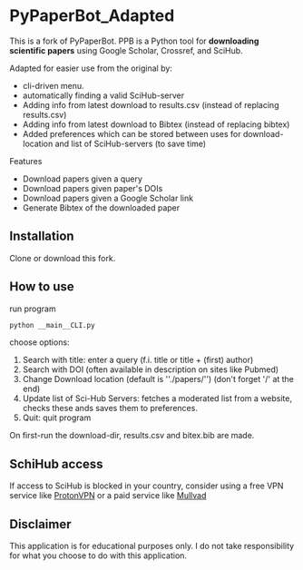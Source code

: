 # PyPaperBot_Adapted
This is a fork of PyPaperBot. PPB is a Python tool for **downloading scientific papers** using Google Scholar, Crossref, and SciHub.

Adapted for easier use from the original by:

- cli-driven menu.
- automatically finding a valid SciHub-server
- Adding info from latest download to results.csv (instead of replacing results.csv)
- Adding info from latest download to Bibtex (instead of replacing bibtex)
- Added preferences which can be stored between uses for download-location and list of SciHub-servers (to save time)

Features

- Download papers given a query
- Download papers given paper's DOIs
- Download papers given a Google Scholar link
- Generate Bibtex of the downloaded paper

## Installation
Clone or download this fork.

## How to use

run program

````python
python __main__CLI.py
````

choose options:

1. Search with title: enter a query (f.i. title or title + (first) author)
2. Search with DOI (often available in description on sites like Pubmed)
3. Change Download location (default is ''./papers/'') (don't forget '/' at the end)
4. Update list of Sci-Hub Servers: fetches a moderated list from a website, checks these ands saves them to preferences.
5. Quit: quit program

On first-run the download-dir, results.csv and bitex.bib are made.

## SchiHub access
If access to SciHub is blocked in your country, consider using a free VPN service like [ProtonVPN](https://protonvpn.com/) or a paid service like [Mullvad](https://mullvad.net/)

## Disclaimer
This application is for educational purposes only. I do not take responsibility for what you choose to do with this application.


